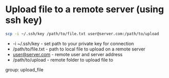 # Upload file to a remote server (using ssh key)

```bash
scp -i ~/.ssh/key /path/to/file.txt user@server.com:/path/to/upload
```

- -i ~/.ssh/key - set path to your private key for connection
- /path/to/file.txt - path to local file to upload on a remote server
- user@server.com - remote user and server address
- /path/to/upload - remote folder to upload file to

group: upload_file
